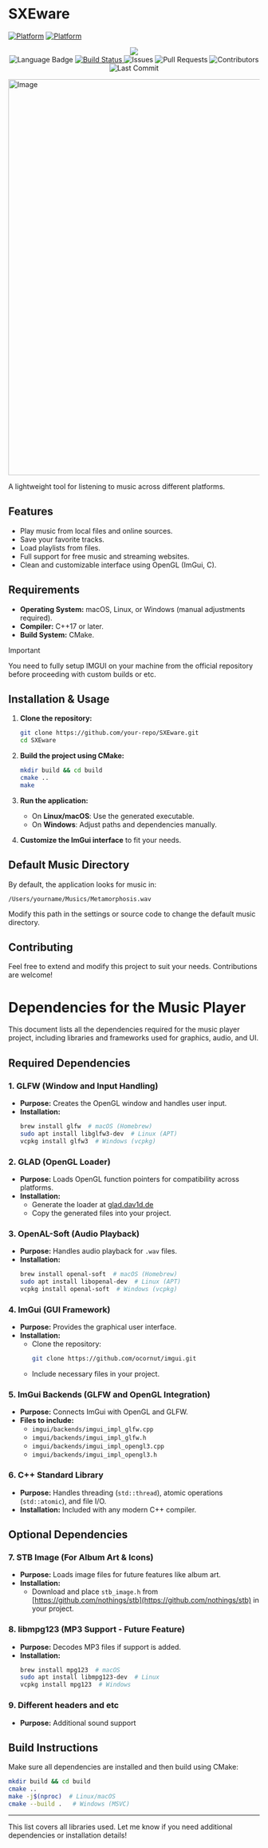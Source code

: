 # SXEware
[![Platform](https://img.shields.io/badge/Platform-MacOS-blue.svg)](https://developer.apple.com/MacOS/)
[![Platform](https://img.shields.io/badge/Platform-Linux-blue.svg)](https://www.linux.org/)


<p align="center">
    <a href="https://github.com/IvanKoskov/SXEware/blob/main/LICENSE">
        <img src="https://img.shields.io/github/license/IvanKoskov/SXEware?style=for-the-badge">
    </a>
    </br>
    <img src="https://img.shields.io/github/languages/top/IvanKoskov/SXEware?style=for-the-badge" alt="Language Badge">
    <a href="https://github.com/IvanKoskov/Shellman/actions">
        <img src="https://img.shields.io/github/workflow/status/IvanKoskov/Shellman/CI?style=for-the-badge" alt="Build Status">
    </a>
    <img src="https://img.shields.io/github/issues/IvanKoskov/SXEware?style=for-the-badge" alt="Issues">
    <img src="https://img.shields.io/github/issues-pr/IvanKoskov/SXEware?style=for-the-badge" alt="Pull Requests">
    <img src="https://img.shields.io/github/contributors/IvanKoskov/SXEware?style=for-the-badge" alt="Contributors">
    <img src="https://img.shields.io/github/last-commit/IvanKoskov/SXEware?style=for-the-badge" alt="Last Commit">
</p>


<img width="793" alt="Image" src="https://github.com/user-attachments/assets/be38f692-ef41-420b-b985-94448f5f10a8" />



A lightweight tool for listening to music across different platforms.

## Features
- Play music from local files and online sources.
- Save your favorite tracks.
- Load playlists from files.
- Full support for free music and streaming websites.
- Clean and customizable interface using OpenGL (ImGui, C).

## Requirements
- **Operating System:** macOS, Linux, or Windows (manual adjustments required).
- **Compiler:** C++17 or later.
- **Build System:** CMake.
> [!IMPORTANT]
> You need to fully setup IMGUI on your machine from the official repository before proceeding with custom builds or etc.

## Installation & Usage
1. **Clone the repository:**  
   ```sh
   git clone https://github.com/your-repo/SXEware.git
   cd SXEware
   ```
2. **Build the project using CMake:**  
   ```sh
   mkdir build && cd build
   cmake ..
   make
   ```
3. **Run the application:**  
   - On **Linux/macOS**: Use the generated executable.
   - On **Windows**: Adjust paths and dependencies manually.

4. **Customize the ImGui interface** to fit your needs.

## Default Music Directory
By default, the application looks for music in:
```
/Users/yourname/Musics/Metamorphosis.wav
```
Modify this path in the settings or source code to change the default music directory.

## Contributing
Feel free to extend and modify this project to suit your needs. Contributions are welcome!

# Dependencies for the Music Player

This document lists all the dependencies required for the music player project, including libraries and frameworks used for graphics, audio, and UI.

## Required Dependencies

### 1. **GLFW** (Window and Input Handling)
   - **Purpose:** Creates the OpenGL window and handles user input.
   - **Installation:**
     ```sh
     brew install glfw  # macOS (Homebrew)
     sudo apt install libglfw3-dev  # Linux (APT)
     vcpkg install glfw3  # Windows (vcpkg)
     ```

### 2. **GLAD** (OpenGL Loader)
   - **Purpose:** Loads OpenGL function pointers for compatibility across platforms.
   - **Installation:**
     - Generate the loader at [glad.dav1d.de](https://glad.dav1d.de/)
     - Copy the generated files into your project.

### 3. **OpenAL-Soft** (Audio Playback)
   - **Purpose:** Handles audio playback for `.wav` files.
   - **Installation:**
     ```sh
     brew install openal-soft  # macOS (Homebrew)
     sudo apt install libopenal-dev  # Linux (APT)
     vcpkg install openal-soft  # Windows (vcpkg)
     ```

### 4. **ImGui** (GUI Framework)
   - **Purpose:** Provides the graphical user interface.
   - **Installation:**
     - Clone the repository:
       ```sh
       git clone https://github.com/ocornut/imgui.git
       ```
     - Include necessary files in your project.

### 5. **ImGui Backends** (GLFW and OpenGL Integration)
   - **Purpose:** Connects ImGui with OpenGL and GLFW.
   - **Files to include:**
     - `imgui/backends/imgui_impl_glfw.cpp`
     - `imgui/backends/imgui_impl_glfw.h`
     - `imgui/backends/imgui_impl_opengl3.cpp`
     - `imgui/backends/imgui_impl_opengl3.h`

### 6. **C++ Standard Library**
   - **Purpose:** Handles threading (`std::thread`), atomic operations (`std::atomic`), and file I/O.
   - **Installation:** Included with any modern C++ compiler.

## Optional Dependencies

### 7. **STB Image (For Album Art & Icons)**
   - **Purpose:** Loads image files for future features like album art.
   - **Installation:**
     - Download and place `stb_image.h` from [https://github.com/nothings/stb](https://github.com/nothings/stb) in your project.

### 8. **libmpg123 (MP3 Support - Future Feature)**
   - **Purpose:** Decodes MP3 files if support is added.
   - **Installation:**
     ```sh
     brew install mpg123  # macOS
     sudo apt install libmpg123-dev  # Linux
     vcpkg install mpg123  # Windows
     ```

### 9. **Different headers and etc**
   - **Purpose:** Additional sound support

## Build Instructions
Make sure all dependencies are installed and then build using CMake:

```sh
mkdir build && cd build
cmake ..
make -j$(nproc)  # Linux/macOS
cmake --build .   # Windows (MSVC)
```

---

This list covers all libraries used. Let me know if you need additional dependencies or installation details!






